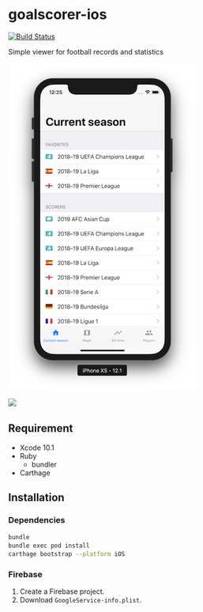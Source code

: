 # goalscorer-ios

[![Build Status](https://app.bitrise.io/app/15e8208909829c68/status.svg?token=zFJF9CjxK4YmX18n6KwqkQ&branch=master)](https://app.bitrise.io/app/15e8208909829c68)

Simple viewer for football records and statistics

![screenshot](images/screenshot@0.4x.png)

<div>
  <a href="https://itunes.apple.com/us/app/id1448027447"><img src="https://linkmaker.itunes.apple.com/en-us/badge-lrg.svg?kind=iossoftware"></img></a>
</div>

## Requirement

- Xcode 10.1
- Ruby
  - bundler
- Carthage

## Installation

### Dependencies

```bash
bundle
bundle exec pod install
carthage bootstrap --platform iOS
```

### Firebase

1. Create a Firebase project.
2. Download `GoogleService-info.plist`.
